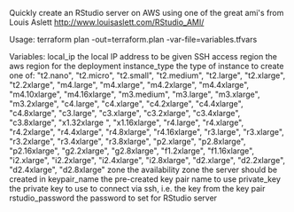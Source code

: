 Quickly create an RStudio server on AWS using one of the great ami's from
Louis Aslett http://www.louisaslett.com/RStudio_AMI/

Usage:
terraform plan -out=terraform.plan -var-file=variables.tfvars

Variables:
local_ip             the local IP address to be given SSH access
region               the aws region for the deployment
instance_type        the type of instance to create one of:
                      "t2.nano",
                      "t2.micro",
                      "t2.small",
                      "t2.medium",
                      "t2.large",
                      "t2.xlarge",
                      "t2.2xlarge",
                      "m4.large",
                      "m4.xlarge",
                      "m4.2xlarge",
                      "m4.4xlarge",
                      "m4.10xlarge",
                      "m4.16xlarge",
                      "m3.medium",
                      "m3.large",
                      "m3.xlarge",
                      "m3.2xlarge",
                      "c4.large",
                      "c4.xlarge",
                      "c4.2xlarge",
                      "c4.4xlarge",
                      "c4.8xlarge",
                      "c3.large",
                      "c3.xlarge",
                      "c3.2xlarge",
                      "c3.4xlarge",
                      "c3.8xlarge",
                      "x1.32xlarge	",
                      "x1.16xlarge",
                      "r4.large",
                      "r4.xlarge",
                      "r4.2xlarge",
                      "r4.4xlarge",
                      "r4.8xlarge",
                      "r4.16xlarge",
                      "r3.large",
                      "r3.xlarge",
                      "r3.2xlarge",
                      "r3.4xlarge",
                      "r3.8xlarge",
                      "p2.xlarge",
                      "p2.8xlarge",
                      "p2.16xlarge",
                      "g2.2xlarge",
                      "g2.8xlarge",
                      "f1.2xlarge",
                      "f1.16xlarge",
                      "i2.xlarge",
                      "i2.2xlarge",
                      "i2.4xlarge",
                      "i2.8xlarge",
                      "d2.xlarge",
                      "d2.2xlarge",
                      "d2.4xlarge",
                      "d2.8xlarge"
zone                 the availability zone the server should be created in
keypair_name         the pre-created key pair name to use
private_key          the private key to use to connect via ssh, i.e. the key from the key pair
rstudio_password     the password to set for RStudio server
